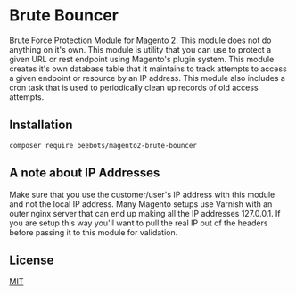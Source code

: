 # Brute Bouncer
Brute Force Protection Module for Magento 2. 
This module does not do anything on it's own. This module is utility that you can use to protect 
a given URL or rest endpoint using Magento's plugin system.
This module creates it's own database table that it maintains to track attempts to access a given endpoint or resource by an IP address.
This module also includes a cron task that is used to periodically clean up records of old access attempts. 

## Installation
```
composer require beebots/magento2-brute-bouncer
```

## A note about IP Addresses
Make sure that you use the customer/user's IP address with this module and not the local IP address. Many Magento setups use Varnish with an outer nginx server that can end up making all the IP addresses 127.0.0.1. If you are setup this way you'll want to pull the real IP out of the headers before passing it to this module for validation.
 

## License
[MIT](LICENSE.md)
